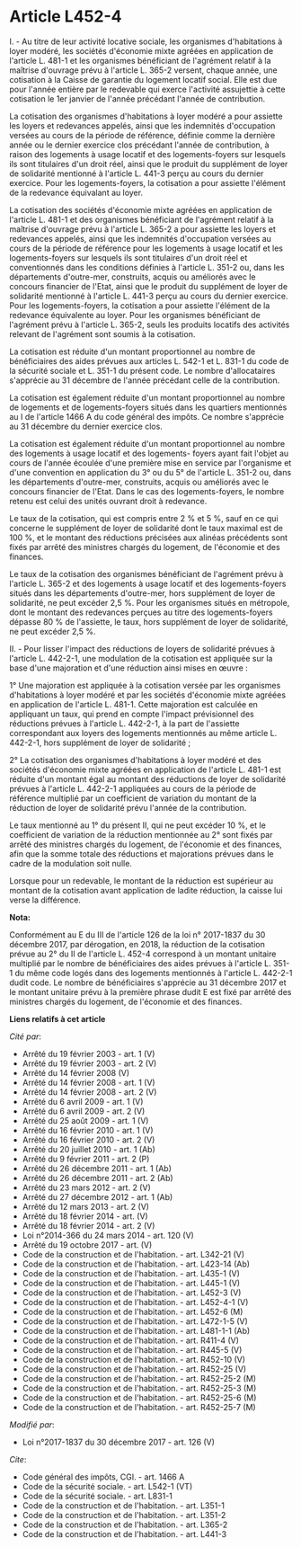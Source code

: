 # Article L452-4

I. - Au titre de leur activité locative sociale, les organismes d'habitations à loyer modéré, les sociétés d'économie mixte
agréées en application de l'article L. 481-1 et les organismes bénéficiant de l'agrément relatif à la maîtrise d'ouvrage
prévu à l'article L. 365-2 versent, chaque année, une cotisation à la Caisse de garantie du logement locatif social. Elle est
due pour l'année entière par le redevable qui exerce l'activité assujettie à cette cotisation le 1er janvier de l'année
précédant l'année de contribution.

La cotisation des organismes d'habitations à loyer modéré a pour assiette les loyers et redevances appelés, ainsi que les
indemnités d'occupation versées au cours de la période de référence, définie comme la dernière année ou le dernier exercice
clos précédant l'année de contribution, à raison des logements à usage locatif et des logements-foyers sur lesquels ils sont
titulaires d'un droit réel, ainsi que le produit du supplément de loyer de solidarité mentionné à l'article L. 441-3 perçu au
cours du dernier exercice. Pour les logements-foyers, la cotisation a pour assiette l'élément de la redevance équivalant au
loyer.

La cotisation des sociétés d'économie mixte agréées en application de l'article L. 481-1 et des organismes bénéficiant de
l'agrément relatif à la maîtrise d'ouvrage prévu à l'article L. 365-2 a pour assiette les loyers et redevances appelés, ainsi
que les indemnités d'occupation versées au cours de la période de référence pour les logements à usage locatif et les
logements-foyers sur lesquels ils sont titulaires d'un droit réel et conventionnés dans les conditions définies à l'article
L. 351-2 ou, dans les départements d'outre-mer, construits, acquis ou améliorés avec le concours financier de l'Etat, ainsi
que le produit du supplément de loyer de solidarité mentionné à l'article L. 441-3 perçu au cours du dernier exercice. Pour
les logements-foyers, la cotisation a pour assiette l'élément de la redevance équivalente au loyer. Pour les organismes
bénéficiant de l'agrément prévu à l'article L. 365-2, seuls les produits locatifs des activités relevant de l'agrément sont
soumis à la cotisation.

La cotisation est réduite d'un montant proportionnel au nombre de bénéficiaires des aides prévues aux articles L. 542-1 et L.
831-1 du code de la sécurité sociale et L. 351-1 du présent code. Le nombre d'allocataires s'apprécie au 31 décembre de
l'année précédant celle de la contribution.

La cotisation est également réduite d'un montant proportionnel au nombre de logements et de logements-foyers situés dans les
quartiers mentionnés au I de l'article 1466 A du code général des impôts. Ce nombre s'apprécie au 31 décembre du dernier
exercice clos.

La cotisation est également réduite d'un montant proportionnel au nombre des logements à usage locatif et des logements-
foyers ayant fait l'objet au cours de l'année écoulée d'une première mise en service par l'organisme et d'une convention en
application du 3° ou du 5° de l'article L. 351-2 ou, dans les départements d'outre-mer, construits, acquis ou améliorés avec
le concours financier de l'Etat. Dans le cas des logements-foyers, le nombre retenu est celui des unités ouvrant droit à
redevance.

Le taux de la cotisation, qui est compris entre 2 % et 5 %, sauf en ce qui concerne le supplément de loyer de solidarité dont
le taux maximal est de 100 %, et le montant des réductions précisées aux alinéas précédents sont fixés par arrêté des
ministres chargés du logement, de l'économie et des finances.

Le taux de la cotisation des organismes bénéficiant de l'agrément prévu à l'article L. 365-2 et des logements à usage locatif
et des logements-foyers situés dans les départements d'outre-mer, hors supplément de loyer de solidarité, ne peut excéder 2,5
%. Pour les organismes situés en métropole, dont le montant des redevances perçues au titre des logements-foyers dépasse 80 %
de l'assiette, le taux, hors supplément de loyer de solidarité, ne peut excéder 2,5 %.

II. - Pour lisser l'impact des réductions de loyers de solidarité prévues à l'article L. 442-2-1, une modulation de la
cotisation est appliquée sur la base d'une majoration et d'une réduction ainsi mises en œuvre :

1° Une majoration est appliquée à la cotisation versée par les organismes d'habitations à loyer modéré et par les sociétés
d'économie mixte agréées en application de l'article L. 481-1. Cette majoration est calculée en appliquant un taux, qui prend
en compte l'impact prévisionnel des réductions prévues à l'article L. 442-2-1, à la part de l'assiette correspondant aux
loyers des logements mentionnés au même article L. 442-2-1, hors supplément de loyer de solidarité ;

2° La cotisation des organismes d'habitations à loyer modéré et des sociétés d'économie mixte agréées en application de
l'article L. 481-1 est réduite d'un montant égal au montant des réductions de loyer de solidarité prévues à l'article L.
442-2-1 appliquées au cours de la période de référence multiplié par un coefficient de variation du montant de la réduction
de loyer de solidarité prévu l'année de la contribution.

Le taux mentionné au 1° du présent II, qui ne peut excéder 10 %, et le coefficient de variation de la réduction mentionnée au
2° sont fixés par arrêté des ministres chargés du logement, de l'économie et des finances, afin que la somme totale des
réductions et majorations prévues dans le cadre de la modulation soit nulle.

Lorsque pour un redevable, le montant de la réduction est supérieur au montant de la cotisation avant application de ladite
réduction, la caisse lui verse la différence.

**Nota:**

Conformément au E du III de l'article 126 de la loi n° 2017-1837 du 30 décembre 2017, par dérogation, en 2018, la réduction
de la cotisation prévue au 2° du II de l'article L. 452-4 correspond à un montant unitaire multiplié par le nombre de
bénéficiaires des aides prévues à l'article L. 351-1 du même code logés dans des logements mentionnés à l'article L. 442-2-1
dudit code. Le nombre de bénéficiaires s'apprécie au 31 décembre 2017 et le montant unitaire prévu à la première phrase dudit
E est fixé par arrêté des ministres chargés du logement, de l'économie et des finances.

**Liens relatifs à cet article**

_Cité par_:

  - Arrêté du 19 février 2003 - art. 1 (V)
  - Arrêté du 19 février 2003 - art. 2 (V)
  - Arrêté du 14 février 2008 (V)
  - Arrêté du 14 février 2008 - art. 1 (V)
  - Arrêté du 14 février 2008 - art. 2 (V)
  - Arrêté du 6 avril 2009 - art. 1 (V)
  - Arrêté du 6 avril 2009 - art. 2 (V)
  - Arrêté du 25 août 2009 - art. 1 (V)
  - Arrêté du 16 février 2010 - art. 1 (V)
  - Arrêté du 16 février 2010 - art. 2 (V)
  - Arrêté du 20 juillet 2010 - art. 1 (Ab)
  - Arrêté du 9 février 2011 - art. 2 (P)
  - Arrêté du 26 décembre 2011 - art. 1 (Ab)
  - Arrêté du 26 décembre 2011 - art. 2 (Ab)
  - Arrêté du 23 mars 2012 - art. 2 (V)
  - Arrêté du 27 décembre 2012 - art. 1 (Ab)
  - Arrêté du 12 mars 2013 - art. 2 (V)
  - Arrêté du 18 février 2014 - art. (V)
  - Arrêté du 18 février 2014 - art. 2 (V)
  - Loi n°2014-366 du 24 mars 2014 - art. 120 (V)
  - Arrêté du 19 octobre 2017 - art. (V)
  - Code de la construction et de l'habitation. - art. L342-21 (V)
  - Code de la construction et de l'habitation. - art. L423-14 (Ab)
  - Code de la construction et de l'habitation. - art. L435-1 (V)
  - Code de la construction et de l'habitation. - art. L445-1 (V)
  - Code de la construction et de l'habitation. - art. L452-3 (V)
  - Code de la construction et de l'habitation. - art. L452-4-1 (V)
  - Code de la construction et de l'habitation. - art. L452-6 (M)
  - Code de la construction et de l'habitation. - art. L472-1-5 (V)
  - Code de la construction et de l'habitation. - art. L481-1-1 (Ab)
  - Code de la construction et de l'habitation. - art. R411-4 (V)
  - Code de la construction et de l'habitation. - art. R445-5 (V)
  - Code de la construction et de l'habitation. - art. R452-10 (V)
  - Code de la construction et de l'habitation. - art. R452-25 (V)
  - Code de la construction et de l'habitation. - art. R452-25-2 (M)
  - Code de la construction et de l'habitation. - art. R452-25-3 (M)
  - Code de la construction et de l'habitation. - art. R452-25-6 (M)
  - Code de la construction et de l'habitation. - art. R452-25-7 (M)

_Modifié par_:

  - Loi n°2017-1837 du 30 décembre 2017 - art. 126 (V)

_Cite_:

  - Code général des impôts, CGI. - art. 1466 A
  - Code de la sécurité sociale. - art. L542-1 (VT)
  - Code de la sécurité sociale. - art. L831-1
  - Code de la construction et de l'habitation. - art. L351-1
  - Code de la construction et de l'habitation. - art. L351-2
  - Code de la construction et de l'habitation. - art. L365-2
  - Code de la construction et de l'habitation. - art. L441-3
